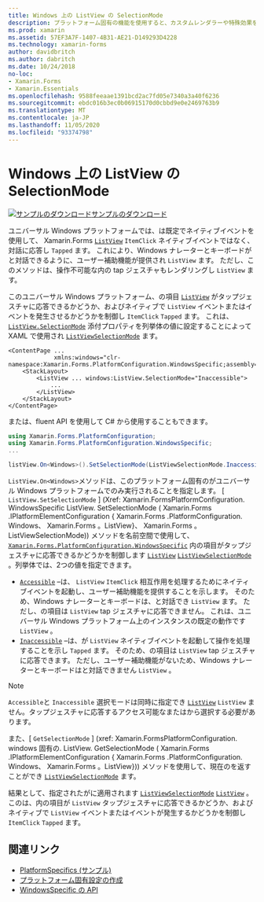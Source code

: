 ```yaml
---
title: Windows 上の ListView の SelectionMode
description: プラットフォーム固有の機能を使用すると、カスタムレンダラーや特殊効果を実装することなく、特定のプラットフォームでのみ使用できる機能を使用できます。 この記事では、ListView の項目がタップジェスチャに応答できるかどうかを制御する、Windows プラットフォーム固有のを使用する方法について説明します。
ms.prod: xamarin
ms.assetid: 57EF3A7F-1407-4B31-AE21-D149293D4228
ms.technology: xamarin-forms
author: davidbritch
ms.author: dabritch
ms.date: 10/24/2018
no-loc:
- Xamarin.Forms
- Xamarin.Essentials
ms.openlocfilehash: 9588feeaae1391bcd2ac7fd05e7340a3a40f6236
ms.sourcegitcommit: ebdc016b3ec0b06915170d0cbbd9e0e2469763b9
ms.translationtype: MT
ms.contentlocale: ja-JP
ms.lasthandoff: 11/05/2020
ms.locfileid: "93374798"
---
```

# <a name="listview-selectionmode-on-windows"></a>Windows 上の ListView の SelectionMode

[![サンプルのダウンロード](~/media/shared/download.png)サンプルのダウンロード](/samples/xamarin/xamarin-forms-samples/userinterface-platformspecifics)

ユニバーサル Windows プラットフォームでは、は既定でネイティブイベントを使用して、 Xamarin.Forms [`ListView`](xref:Xamarin.Forms.ListView) `ItemClick` ネイティブイベントではなく、対話に応答し `Tapped` ます。 これにより、Windows ナレーターとキーボードがと対話できるように、ユーザー補助機能が提供され `ListView` ます。 ただし、このメソッドは、操作不可能な内の tap ジェスチャもレンダリングし `ListView` ます。

このユニバーサル Windows プラットフォーム、の項目 [`ListView`](xref:Xamarin.Forms.ListView) がタップジェスチャに応答できるかどうか、およびネイティブで `ListView` イベントまたはイベントを発生させるかどうかを制御し `ItemClick` `Tapped` ます。 これは、 [`ListView.SelectionMode`](xref:Xamarin.Forms.PlatformConfiguration.WindowsSpecific.ListView.SelectionModeProperty) 添付プロパティを列挙体の値に設定することによって XAML で使用され [`ListViewSelectionMode`](xref:Xamarin.Forms.PlatformConfiguration.WindowsSpecific.ListViewSelectionMode) ます。

```xaml
<ContentPage ...
             xmlns:windows="clr-namespace:Xamarin.Forms.PlatformConfiguration.WindowsSpecific;assembly=Xamarin.Forms.Core">
    <StackLayout>
        <ListView ... windows:ListView.SelectionMode="Inaccessible">
            ...
        </ListView>
    </StackLayout>
</ContentPage>
```

または、fluent API を使用して C# から使用することもできます。

```csharp
using Xamarin.Forms.PlatformConfiguration;
using Xamarin.Forms.PlatformConfiguration.WindowsSpecific;
...

listView.On<Windows>().SetSelectionMode(ListViewSelectionMode.Inaccessible);
```

`ListView.On<Windows>`メソッドは、このプラットフォーム固有のがユニバーサル Windows プラットフォームでのみ実行されることを指定します。 [ `ListView.SetSelectionMode` ] (Xref: Xamarin.FormsPlatformConfiguration. WindowsSpecific ListView. SetSelectionMode ( Xamarin.Forms .IPlatformElementConfiguration { Xamarin.Forms .PlatformConfiguration. Windows、 Xamarin.Forms 。ListView}、 Xamarin.Forms 。ListViewSelectionMode)) メソッドを名前空間で使用して、 [`Xamarin.Forms.PlatformConfiguration.WindowsSpecific`](xref:Xamarin.Forms.PlatformConfiguration.WindowsSpecific) 内の項目がタップジェスチャに応答できるかどうかを制御します [`ListView`](xref:Xamarin.Forms.ListView) [`ListViewSelectionMode`](xref:Xamarin.Forms.PlatformConfiguration.WindowsSpecific.ListViewSelectionMode) 。列挙体では、2つの値を指定できます。

- [`Accessible`](xref:Xamarin.Forms.PlatformConfiguration.WindowsSpecific.ListViewSelectionMode.Accessible) –は、 `ListView` `ItemClick` 相互作用を処理するためにネイティブイベントを起動し、ユーザー補助機能を提供することを示します。 そのため、Windows ナレーターとキーボードは、と対話でき `ListView` ます。 ただし、の項目は `ListView` tap ジェスチャに応答できません。 これは、ユニバーサル Windows プラットフォーム上のインスタンスの既定の動作です `ListView` 。
- [`Inaccessible`](xref:Xamarin.Forms.PlatformConfiguration.WindowsSpecific.ListViewSelectionMode.Inaccessible) –は、が `ListView` ネイティブイベントを起動して操作を処理することを示し `Tapped` ます。 そのため、の項目は `ListView` tap ジェスチャに応答できます。 ただし、ユーザー補助機能がないため、Windows ナレーターとキーボードはと対話できません `ListView` 。

> [!NOTE]
> `Accessible`と `Inaccessible` 選択モードは同時に指定でき [`ListView`](xref:Xamarin.Forms.ListView) `ListView` ません。タップジェスチャに応答するアクセス可能なまたはから選択する必要があります。

また、[ `GetSelectionMode` ] (xref: Xamarin.FormsPlatformConfiguration. windows 固有の. ListView. GetSelectionMode ( Xamarin.Forms .IPlatformElementConfiguration { Xamarin.Forms .PlatformConfiguration. Windows、 Xamarin.Forms 。ListView})) メソッドを使用して、現在のを返すことができ [`ListViewSelectionMode`](xref:Xamarin.Forms.PlatformConfiguration.WindowsSpecific.ListViewSelectionMode) ます。

結果として、指定されたがに適用されます [`ListViewSelectionMode`](xref:Xamarin.Forms.PlatformConfiguration.WindowsSpecific.ListViewSelectionMode) [`ListView`](xref:Xamarin.Forms.ListView) 。このは、内の項目が `ListView` タップジェスチャに応答できるかどうか、およびネイティブで `ListView` イベントまたはイベントが発生するかどうかを制御し `ItemClick` `Tapped` ます。

## <a name="related-links"></a>関連リンク

- [PlatformSpecifics (サンプル)](/samples/xamarin/xamarin-forms-samples/userinterface-platformspecifics)
- [プラットフォーム固有設定の作成](~/xamarin-forms/platform/platform-specifics/index.md#creating-platform-specifics)
- [WindowsSpecific の API](xref:Xamarin.Forms.PlatformConfiguration.WindowsSpecific)